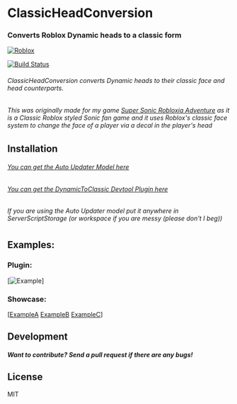 # ClassicHeadConversion
### Converts Roblox Dynamic heads to a classic form

[![Roblox](https://conikku.neocities.org/github%20assets/POWERED%20by%20roblox.png)](https://www.roblox.com)

[![Build Status](https://conikku.neocities.org/github%20assets/ver%20test.svg)](https://www.conikku.com)

###### ClassicHeadConversion converts Dynamic heads to their classic face and head counterparts.
###### This was originally made for my game [Super Sonic Robloxia Adventure](https://www.roblox.com/games/10417853509/Super-Sonic-Robloxia-Adventure/) as it is a Classic Roblox styled Sonic fan game and it uses Roblox's classic face system to change the face of a player via a decal in the player's head

## Installation
###### [You can get the Auto Updater Model here](https://www.roblox.com/library/14450036506/Dynamic-to-Classic-Face-Head-Converter)
###### [You can get the DynamicToClassic Devtool Plugin here](https://www.roblox.com/library/14450036506/Dynamic-to-Classic-Face-Head-Converter)
###### If you are using the Auto Updater model put it anywhere in ServerScriptStorage (or workspace if you are messy (please don't I beg))

#
## Examples:
### Plugin:
[![Example](https://conikku.neocities.org/github%20assets/RobloxStudioBeta_KHnAkHRRd1.gif)]
### Showcase:
[[ExampleA](https://conikku.neocities.org/github%20assets/RobloxStudioBeta_XObM2UvdS9.gif)
[ExampleB](https://conikku.neocities.org/github%20assets/RobloxStudioBeta_m5ZWHgdt6g.gif)
[ExampleC](https://conikku.neocities.org/github%20assets/RobloxStudioBeta_6mseahxBN0.gif)]
## Development

##### Want to contribute? Send a pull request if there are any bugs!

## License
MIT
